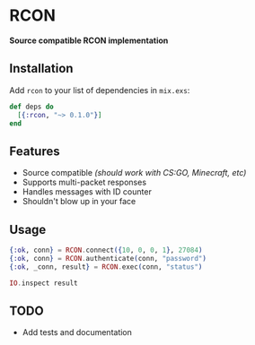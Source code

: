 # RCON

**Source compatible RCON implementation**

## Installation

  Add `rcon` to your list of dependencies in `mix.exs`:
  
  ```elixir
  def deps do
    [{:rcon, "~> 0.1.0"}]
  end
  ```
## Features

  - Source compatible *(should work with CS:GO, Minecraft, etc)*
  - Supports multi-packet responses
  - Handles messages with ID counter
  - Shouldn't blow up in your face

## Usage

  ```elixir
  {:ok, conn} = RCON.connect({10, 0, 0, 1}, 27084)
  {:ok, conn} = RCON.authenticate(conn, "password")
  {:ok, _conn, result} = RCON.exec(conn, "status")
  
  IO.inspect result
  ```

## TODO
- Add tests and documentation
